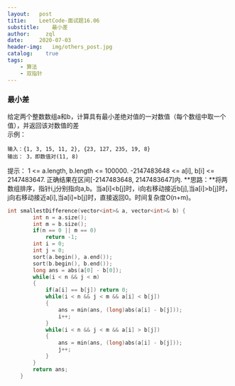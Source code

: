 ```yaml
---
layout:   post
titie:    LeetCode-面试题16.06
substitle:    最小差
author:     zql
date:     2020-07-03
header-img:   img/others_post.jpg
catalog:    true
tags:
    - 算法
    - 双指针
---
```


### 最小差  
给定两个整数数组a和b，计算具有最小差绝对值的一对数值（每个数组中取一个值），并返回该对数值的差  
示例：  
```
输入：{1, 3, 15, 11, 2}, {23, 127, 235, 19, 8}
输出： 3，即数值对(11, 8)
```
提示：
1 <= a.length, b.length <= 100000. 
-2147483648 <= a[i], b[i] <= 2147483647. 
正确结果在区间[-2147483648, 2147483647]内. 
**思路：**将两数组排序，指针i,j分别指向a,b。当a[i]<b[j]时，i向右移动接近b[j],当a[i]>b[j]时，j向右移动接近a[i],当a[i]=b[j]时，直接返回0。时间复杂度O(n+m)。  
```c++
int smallestDifference(vector<int>& a, vector<int>& b) {
        int n = a.size();
        int m = b.size();
        if(n == 0 || m == 0)
            return -1;
        int i = 0;
        int j = 0;
        sort(a.begin(), a.end());
        sort(b.begin(), b.end());
        long ans = abs(a[0] - b[0]);
        while(i < n && j < m)
        {
            if(a[i] == b[j]) return 0;
            while(i < n && j < m && a[i] < b[j])
            {
                ans = min(ans, (long)abs(a[i] - b[j]));
                i++;
            }
            while(i < n && j < m && a[i] > b[j])
            {
                ans = min(ans, (long)abs(a[i] - b[j]));
                j++;
            }
        }
        return ans;
    }
```

